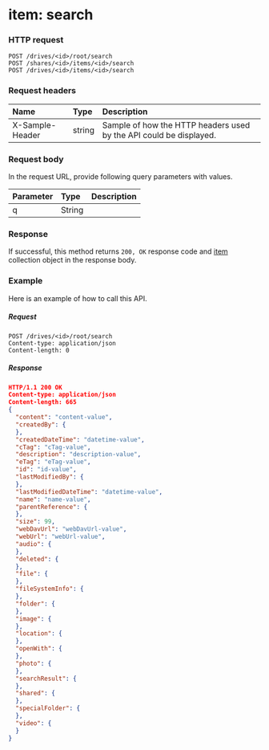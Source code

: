 # item: search


### HTTP request
```http
POST /drives/<id>/root/search
POST /shares/<id>/items/<id>/search
POST /drives/<id>/items/<id>/search

```
### Request headers
| Name       | Type | Description|
|:---------------|:--------|:----------|
| X-Sample-Header  | string  | Sample of how the HTTP headers used by the API could be displayed.|

### Request body
In the request URL, provide following query parameters with values.

| Parameter	   | Type	|Description|
|:---------------|:--------|:----------|
|q|String||

### Response
If successful, this method returns `200, OK` response code and [item](../resources/item.md) collection object in the response body.

### Example
Here is an example of how to call this API.
##### Request
```http
POST /drives/<id>/root/search
Content-type: application/json
Content-length: 0
```
##### Response
```json
HTTP/1.1 200 OK
Content-type: application/json
Content-length: 665
{
  "content": "content-value",
  "createdBy": {
  },
  "createdDateTime": "datetime-value",
  "cTag": "cTag-value",
  "description": "description-value",
  "eTag": "eTag-value",
  "id": "id-value",
  "lastModifiedBy": {
  },
  "lastModifiedDateTime": "datetime-value",
  "name": "name-value",
  "parentReference": {
  },
  "size": 99,
  "webDavUrl": "webDavUrl-value",
  "webUrl": "webUrl-value",
  "audio": {
  },
  "deleted": {
  },
  "file": {
  },
  "fileSystemInfo": {
  },
  "folder": {
  },
  "image": {
  },
  "location": {
  },
  "openWith": {
  },
  "photo": {
  },
  "searchResult": {
  },
  "shared": {
  },
  "specialFolder": {
  },
  "video": {
  }
}
```

<!-- uuid: b4313c59-09a4-4607-a663-0fc782377657
2015-10-09 17:14:36 UTC -->